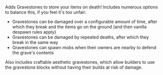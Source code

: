 Adds Gravestones to store your items on death!
Includes numerous options to balance this, if you feel it's too unfair:
- Gravestones can be damaged over a configurable amount of time, after which they break and the items go on the ground (and then vanilla despawn rules apply)
- Gravestones can be damaged by repeated deaths, after which they break in the same way
- Gravestones can spawn mobs when their owners are nearby to defend the grave's contents

Also includes craftable aesthetic gravestones, which allow builders to use the gravestone blocks without having their builds at risk of damage.
